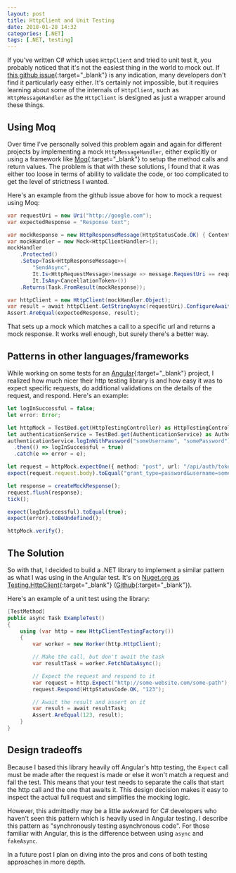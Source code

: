 ```yaml
---
layout: post
title: HttpClient and Unit Testing
date: 2018-01-28 14:32
categories: [.NET]
tags: [.NET, testing]
---
```

If you've written C# which uses `HttpClient` and tried to unit test it, you probably noticed that it's not the easiest thing in the world to mock out. If [this github issue](https://github.com/dotnet/corefx/issues/1624){:target="_blank"} is any indication, many developers don't find it particularly easy either. It's certainly not impossible, but it requires learning about some of the internals of `HttpClient`, such as `HttpMessageHandler` as the `HttpClient` is designed as just a wrapper around these things.

## Using Moq
Over time I've personally solved this problem again and again for different projects by implementing a mock `HttpMessageHandler`, either explicitly or using a framework like [Moq](https://github.com/Moq/moq4){:target="_blank"} to setup the method calls and return values. The problem is that with these solutions, I found that it was either too loose in terms of ability to validate the code, or too complicated to get the level of strictness I wanted.

Here's an example from the github issue above for how to mock a request using Moq:

```cs
var requestUri = new Uri("http://google.com");
var expectedResponse = "Response text";

var mockResponse = new HttpResponseMessage(HttpStatusCode.OK) { Content = new StringContent(expectedResponse) };
var mockHandler = new Mock<HttpClientHandler>();
mockHandler
    .Protected()
    .Setup<Task<HttpResponseMessage>>(
        "SendAsync",
        It.Is<HttpRequestMessage>(message => message.RequestUri == requestUri),
        It.IsAny<CancellationToken>())
    .Returns(Task.FromResult(mockResponse));

var httpClient = new HttpClient(mockHandler.Object);
var result = await httpClient.GetStringAsync(requestUri).ConfigureAwait(false);
Assert.AreEqual(expectedResponse, result);
```

That sets up a mock which matches a call to a specific url and returns a mock response. It works well enough, but surely there's a better way.

## Patterns in other languages/frameworks

While working on some tests for an [Angular](https://angular.io/){:target="_blank"} project, I realized how much nicer their http testing library is and how easy it was to expect specific requests, do additional validations on the details of the request, and respond. Here's an example:

```ts
let logInSuccessful = false;
let error: Error;

let httpMock = TestBed.get(HttpTestingController) as HttpTestingController;
let authenticationService = TestBed.get(AuthenticationService) as AuthenticationService;
authenticationService.logInWithPassword("someUsername", "somePassword")
  .then(() => logInSuccessful = true)
  .catch(e => error = e);

let request = httpMock.expectOne({ method: "post", url: "/api/auth/token" });
expect(request.request.body).toEqual("grant_type=password&username=someUsername&password=somePassword&scope=openid%20offline_access");

let response = createMockResponse();
request.flush(response);
tick();

expect(logInSuccessful).toEqual(true);
expect(error).toBeUndefined();

httpMock.verify();
```

## The Solution

So with that, I decided to build a .NET library to implement a similar pattern as what I was using in the Angular test. It's on [Nuget.org as Testing.HttpClient](https://www.nuget.org/packages/Testing.HttpClient){:target="_blank"} ([Github](https://github.com/dfederm/Testing.HttpClient){:target="_blank"}).

Here's an example of a unit test using the library:

```cs
[TestMethod]
public async Task ExampleTest()
{
    using (var http = new HttpClientTestingFactory())
    {
        var worker = new Worker(http.HttpClient);

        // Make the call, but don't await the task
        var resultTask = worker.FetchDataAsync();

        // Expect the request and respond to it
        var request = http.Expect("http://some-website.com/some-path");
        request.Respond(HttpStatusCode.OK, "123");

        // Await the result and assert on it
        var result = await resultTask;
        Assert.AreEqual(123, result);
    }
}
```

## Design tradeoffs
Because I based this library heavily off Angular's http testing, the `Expect` call must be made after the request is made or else it won't match a request and fail the test. This means that your test needs to separate the calls that start the http call and the one that awaits it. This design decision makes it easy to inspect the actual full request and simplifies the mocking logic.

However, this admittedly may be a little awkward for C# developers who haven't seen this pattern which is heavily used in Angular testing. I describe this pattern as "synchronously testing asynchronous code". For those familiar with Angular, this is the difference between using `async` and `fakeAsync`.

In a future post I plan on diving into the pros and cons of both testing approaches in more depth.
